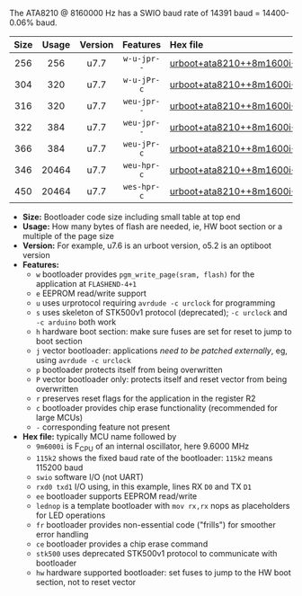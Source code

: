 The ATA8210 @ 8160000 Hz has a SWIO baud rate of 14391 baud = 14400-0.06% baud.

|Size|Usage|Version|Features|Hex file|
|:-:|:-:|:-:|:-:|:--|
|256|256|u7.7|`w-u-jpr--`|[urboot+ata8210++8m1600i+++14k4_swio_rxb0_txb1_lednop.hex](https://raw.githubusercontent.com/stefanrueger/urboot.hex/main/mcus/ata8210/internal_oscillator/fint++8m1600_Hz/br+++14k4_bps/urboot+ata8210++8m1600i+++14k4_swio_rxb0_txb1_lednop.hex)|
|304|320|u7.7|`w-u-jPr-c`|[urboot+ata8210++8m1600i+++14k4_swio_rxb0_txb1_lednop_fr_ce.hex](https://raw.githubusercontent.com/stefanrueger/urboot.hex/main/mcus/ata8210/internal_oscillator/fint++8m1600_Hz/br+++14k4_bps/urboot+ata8210++8m1600i+++14k4_swio_rxb0_txb1_lednop_fr_ce.hex)|
|316|320|u7.7|`weu-jpr--`|[urboot+ata8210++8m1600i+++14k4_swio_rxb0_txb1_ee.hex](https://raw.githubusercontent.com/stefanrueger/urboot.hex/main/mcus/ata8210/internal_oscillator/fint++8m1600_Hz/br+++14k4_bps/urboot+ata8210++8m1600i+++14k4_swio_rxb0_txb1_ee.hex)|
|322|384|u7.7|`weu-jpr--`|[urboot+ata8210++8m1600i+++14k4_swio_rxb0_txb1_ee_lednop.hex](https://raw.githubusercontent.com/stefanrueger/urboot.hex/main/mcus/ata8210/internal_oscillator/fint++8m1600_Hz/br+++14k4_bps/urboot+ata8210++8m1600i+++14k4_swio_rxb0_txb1_ee_lednop.hex)|
|366|384|u7.7|`weu-jPr-c`|[urboot+ata8210++8m1600i+++14k4_swio_rxb0_txb1_ee_lednop_fr_ce.hex](https://raw.githubusercontent.com/stefanrueger/urboot.hex/main/mcus/ata8210/internal_oscillator/fint++8m1600_Hz/br+++14k4_bps/urboot+ata8210++8m1600i+++14k4_swio_rxb0_txb1_ee_lednop_fr_ce.hex)|
|346|20464|u7.7|`weu-hpr-c`|[urboot+ata8210++8m1600i+++14k4_swio_rxb0_txb1_ee_lednop_fr_ce_hw.hex](https://raw.githubusercontent.com/stefanrueger/urboot.hex/main/mcus/ata8210/internal_oscillator/fint++8m1600_Hz/br+++14k4_bps/urboot+ata8210++8m1600i+++14k4_swio_rxb0_txb1_ee_lednop_fr_ce_hw.hex)|
|450|20464|u7.7|`wes-hpr-c`|[urboot+ata8210++8m1600i+++14k4_swio_rxb0_txb1_ee_lednop_fr_ce_stk500_hw.hex](https://raw.githubusercontent.com/stefanrueger/urboot.hex/main/mcus/ata8210/internal_oscillator/fint++8m1600_Hz/br+++14k4_bps/urboot+ata8210++8m1600i+++14k4_swio_rxb0_txb1_ee_lednop_fr_ce_stk500_hw.hex)|

- **Size:** Bootloader code size including small table at top end
- **Usage:** How many bytes of flash are needed, ie, HW boot section or a multiple of the page size
- **Version:** For example, u7.6 is an urboot version, o5.2 is an optiboot version
- **Features:**
  + `w` bootloader provides `pgm_write_page(sram, flash)` for the application at `FLASHEND-4+1`
  + `e` EEPROM read/write support
  + `u` uses urprotocol requiring `avrdude -c urclock` for programming
  + `s` uses skeleton of STK500v1 protocol (deprecated); `-c urclock` and `-c arduino` both work
  + `h` hardware boot section: make sure fuses are set for reset to jump to boot section
  + `j` vector bootloader: applications *need to be patched externally*, eg, using `avrdude -c urclock`
  + `p` bootloader protects itself from being overwritten
  + `P` vector bootloader only: protects itself and reset vector from being overwritten
  + `r` preserves reset flags for the application in the register R2
  + `c` bootloader provides chip erase functionality (recommended for large MCUs)
  + `-` corresponding feature not present
- **Hex file:** typically MCU name followed by
  + `9m6000i` is F<sub>CPU</sub> of an internal oscillator, here 9.6000 MHz
  + `115k2` shows the fixed baud rate of the bootloader: `115k2` means 115200 baud
  + `swio` software I/O (not UART)
  + `rxd0 txd1` I/O using, in this example, lines RX `D0` and TX `D1`
  + `ee` bootloader supports EEPROM read/write
  + `lednop` is a template bootloader with `mov rx,rx` nops as placeholders for LED operations
  + `fr` bootloader provides non-essential code ("frills") for smoother error handling
  + `ce` bootloader provides a chip erase command
  + `stk500` uses deprecated STK500v1 protocol to communicate with bootloader
  + `hw` hardware supported bootloader: set fuses to jump to the HW boot section, not to reset vector
